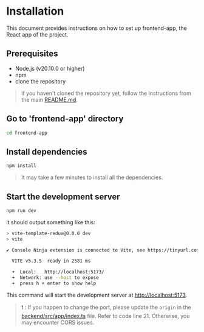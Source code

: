# Installation

This document provides instructions on how to set up frontend-app, the React app of the project.

## Prerequisites

- Node.js (v20.10.0 or higher)
- npm
- clone the repository

> if you haven't cloned the repository yet, follow the instructions from the main [README.md](../README.md).

## Go to 'frontend-app' directory

```bash
cd frontend-app
```

## Install dependencies

```bash
npm install
```

> It may take a few minutes to install all the dependencies.

## Start the development server

```bash
npm run dev
```

it should output something like this:

```bash
> vite-template-redux@0.0.0 dev
> vite

✔ Console Ninja extension is connected to Vite, see https://tinyurl.com/2vt8jxzw

  VITE v5.3.5  ready in 2581 ms

  ➜  Local:   http://localhost:5173/
  ➜  Network: use --host to expose
  ➜  press h + enter to show help
```

This command will start the development server at [http://localhost:5173](http://localhost:5173).

> ️❗ : If you happen to change the port, please update the `origin` in the [backend/src/app/index.ts](../backend/src/app/index.ts) file. Refer to code line 21. Otherwise, you may encounter CORS issues.
